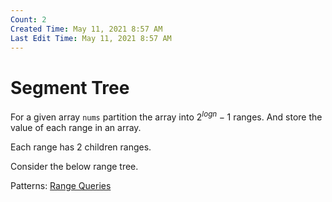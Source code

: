 ```yaml
---
Count: 2
Created Time: May 11, 2021 8:57 AM
Last Edit Time: May 11, 2021 8:57 AM
---
```

# Segment Tree
For a given array `nums` partition the array into $2^{logn} - 1$ ranges. And store the value of each range in an array. 

Each range has 2 children ranges. 

Consider the below range tree. 

Patterns: [Range Queries](Range%20Queries.md)